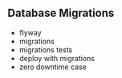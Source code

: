 ## Database Migrations


* flyway
* migrations
* migrations tests
* deploy with migrations
* zero downtime case
